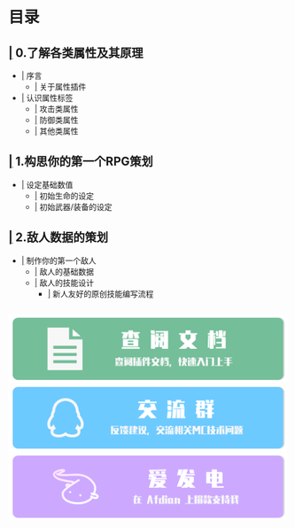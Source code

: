 # 目录
## [|](https://github.com/CPJiNan/RPG-Numerical-Planning-Course/tree/main/0.%E4%BA%86%E8%A7%A3%E5%90%84%E7%B1%BB%E5%B1%9E%E6%80%A7%E5%8F%8A%E5%85%B6%E5%8E%9F%E7%90%86) 0.了解各类属性及其原理
* [|](https://github.com/CPJiNan/RPG-Numerical-Planning-Course/tree/main/0.%E4%BA%86%E8%A7%A3%E5%90%84%E7%B1%BB%E5%B1%9E%E6%80%A7%E5%8F%8A%E5%85%B6%E5%8E%9F%E7%90%86#%E5%BA%8F%E8%A8%80) 序言
  * [|](https://github.com/CPJiNan/RPG-Numerical-Planning-Course/tree/main/0.%E4%BA%86%E8%A7%A3%E5%90%84%E7%B1%BB%E5%B1%9E%E6%80%A7%E5%8F%8A%E5%85%B6%E5%8E%9F%E7%90%86#%E5%85%B3%E4%BA%8E%E5%B1%9E%E6%80%A7%E6%8F%92%E4%BB%B6) 关于属性插件
* [|](https://github.com/CPJiNan/RPG-Numerical-Planning-Course/tree/main/0.%E4%BA%86%E8%A7%A3%E5%90%84%E7%B1%BB%E5%B1%9E%E6%80%A7%E5%8F%8A%E5%85%B6%E5%8E%9F%E7%90%86#%E8%AE%A4%E8%AF%86%E5%B1%9E%E6%80%A7%E6%A0%87%E7%AD%BE) 认识属性标签
  * [|](https://github.com/CPJiNan/RPG-Numerical-Planning-Course/tree/main/0.%E4%BA%86%E8%A7%A3%E5%90%84%E7%B1%BB%E5%B1%9E%E6%80%A7%E5%8F%8A%E5%85%B6%E5%8E%9F%E7%90%86#%E6%94%BB%E5%87%BB%E7%B1%BB%E5%B1%9E%E6%80%A7) 攻击类属性
  * [|](https://github.com/CPJiNan/RPG-Numerical-Planning-Course/tree/main/0.%E4%BA%86%E8%A7%A3%E5%90%84%E7%B1%BB%E5%B1%9E%E6%80%A7%E5%8F%8A%E5%85%B6%E5%8E%9F%E7%90%86#%E9%98%B2%E5%BE%A1%E7%B1%BB%E5%B1%9E%E6%80%A7) 防御类属性
  * [|](https://github.com/CPJiNan/RPG-Numerical-Planning-Course/tree/main/0.%E4%BA%86%E8%A7%A3%E5%90%84%E7%B1%BB%E5%B1%9E%E6%80%A7%E5%8F%8A%E5%85%B6%E5%8E%9F%E7%90%86#%E5%85%B6%E4%BB%96%E7%B1%BB%E5%B1%9E%E6%80%A7) 其他类属性
## [|](https://github.com/CPJiNan/RPG-Numerical-Planning-Course/tree/main/1.%E6%9E%84%E6%80%9D%E4%BD%A0%E7%9A%84%E7%AC%AC%E4%B8%80%E4%B8%AARPG%E7%AD%96%E5%88%92#1%E6%9E%84%E6%80%9D%E4%BD%A0%E7%9A%84%E7%AC%AC%E4%B8%80%E4%B8%AArpg%E7%AD%96%E5%88%92) 1.构思你的第一个RPG策划
* [|](https://github.com/CPJiNan/RPG-Numerical-Planning-Course/tree/main/1.%E6%9E%84%E6%80%9D%E4%BD%A0%E7%9A%84%E7%AC%AC%E4%B8%80%E4%B8%AARPG%E7%AD%96%E5%88%92#%E8%AE%BE%E5%AE%9A%E5%9F%BA%E7%A1%80%E6%95%B0%E5%80%BC) 设定基础数值
  * [|](https://github.com/CPJiNan/RPG-Numerical-Planning-Course/tree/main/1.%E6%9E%84%E6%80%9D%E4%BD%A0%E7%9A%84%E7%AC%AC%E4%B8%80%E4%B8%AARPG%E7%AD%96%E5%88%92#%E5%88%9D%E5%A7%8B%E7%94%9F%E5%91%BD%E7%9A%84%E8%AE%BE%E5%AE%9A) 初始生命的设定
  * [|](https://github.com/CPJiNan/RPG-Numerical-Planning-Course/tree/main/1.%E6%9E%84%E6%80%9D%E4%BD%A0%E7%9A%84%E7%AC%AC%E4%B8%80%E4%B8%AARPG%E7%AD%96%E5%88%92#%E5%88%9D%E5%A7%8B%E6%AD%A6%E5%99%A8%E8%A3%85%E5%A4%87%E7%9A%84%E8%AE%BE%E5%AE%9A) 初始武器/装备的设定
## [|](https://github.com/CPJiNan/RPG-Numerical-Planning-Course/tree/main/2.%E6%95%8C%E4%BA%BA%E6%95%B0%E6%8D%AE%E7%9A%84%E7%AD%96%E5%88%92#2%E6%95%8C%E4%BA%BA%E6%95%B0%E6%8D%AE%E7%9A%84%E7%AD%96%E5%88%92) 2.敌人数据的策划
* [|](https://github.com/CPJiNan/RPG-Numerical-Planning-Course/tree/main/2.%E6%95%8C%E4%BA%BA%E6%95%B0%E6%8D%AE%E7%9A%84%E7%AD%96%E5%88%92#2%E6%95%8C%E4%BA%BA%E6%95%B0%E6%8D%AE%E7%9A%84%E7%AD%96%E5%88%92) 制作你的第一个敌人
  * [|](https://github.com/CPJiNan/RPG-Numerical-Planning-Course/tree/main/2.%E6%95%8C%E4%BA%BA%E6%95%B0%E6%8D%AE%E7%9A%84%E7%AD%96%E5%88%92#%E6%95%8C%E4%BA%BA%E7%9A%84%E5%9F%BA%E7%A1%80%E6%95%B0%E6%8D%AE) 敌人的基础数据
  * [|](https://github.com/CPJiNan/RPG-Numerical-Planning-Course/tree/main/2.%E6%95%8C%E4%BA%BA%E6%95%B0%E6%8D%AE%E7%9A%84%E7%AD%96%E5%88%92#%E6%95%8C%E4%BA%BA%E7%9A%84%E5%9F%BA%E7%A1%80%E6%95%B0%E6%8D%AE) 敌人的技能设计
    * [|](https://github.com/CPJiNan/RPG-Numerical-Planning-Course/tree/main/2.%E6%95%8C%E4%BA%BA%E6%95%B0%E6%8D%AE%E7%9A%84%E7%AD%96%E5%88%92#%E6%96%B0%E4%BA%BA%E5%8F%8B%E5%A5%BD%E7%9A%84%E5%8E%9F%E5%88%9B%E6%8A%80%E8%83%BD%E7%BC%96%E5%86%99%E6%B5%81%E7%A8%8B) 新人友好的原创技能编写流程

##
[![](resources/doc.png)](https://github.com/CPJiNan/RPG-Numerical-Planning-Course)
[![](resources/qqgroup.png)](https://qm.qq.com/cgi-bin/qm/qr?k=l3sr0QxYTbSEr48WZ19XlXJEw0ojgh3b&authKey=RVefNepRoMmWEoh86MpNCYzH9fshpFipa6/Hb+IcZNIUdf96Ku7qaMyP9o263vl1&noverify=0)
[![](resources/afdian.png)](https://afdian.net/a/CPJiNan)

